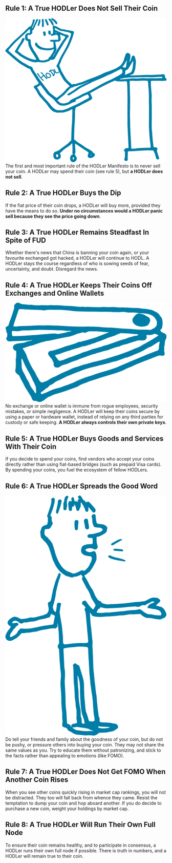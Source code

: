 ## Rule 1: A True HODLer Does Not Sell Their Coin

![HODler](/assets/img/hodler.png "HODLer")
The first and most important rule of the HODLer Manifesto is to never sell your
coin. A HODLer may spend their coin (see rule 5), but **a HODLer does not
sell**.

## Rule 2: A True HODLer Buys the Dip

If the fiat price of their coin drops, a HODLer will buy more, provided they have
the means to do so. **Under no circumstances would a HODLer panic sell because
they see the price going down**.

## Rule 3: A True HODLer Remains Steadfast In Spite of FUD

Whether there's news that China is banning your coin again, or your favourite
exchanged got hacked, a HODLer will continue to HODL. A HODLer stays the course
regardless of who is sowing seeds of fear, uncertainty, and doubt. Disregard the
news.

## Rule 4: A True HODLer Keeps Their Coins Off Exchanges and Online Wallets

![Wallet](/assets/img/wallet.png "Wallet")
No exchange or online wallet is immune from rogue employees, security mistakes,
or simple negligence. A HODLer will keep their coins secure by using a paper or
hardware wallet, instead of relying on any third parties for custody or safe
keeping. **A HODLer always controls their own private keys**.

## Rule 5: A True HODLer Buys Goods and Services With Their Coin

If you decide to spend your coins, find vendors who accept your coins directly
rather than using fiat-based bridges (such as prepaid Visa cards). By spending
your coins, you fuel the ecosystem of fellow HODLers.

## Rule 6: A True HODLer Spreads the Good Word

![Sharing is Caring](/assets/img/sharing-is-caring.png "Sharing is Caring")
Do tell your friends and family about the goodness of your coin, but do not be
pushy, or pressure others into buying your coin. They may not share the same
values as you. Try to educate them without patronizing, and stick to the facts
rather than appealing to emotions (like FOMO).

## Rule 7: A True HODLer Does Not Get FOMO When Another Coin Rises

When you see other coins quickly rising in market cap rankings, you will not be
distracted. They too will fall back from whence they came. Resist the temptation
to dump your coin and hop aboard another. If you do decide to purchase a new
coin, weight your holdings by market cap.

## Rule 8: A True HODLer Will Run Their Own Full Node

To ensure their coin remains healthy, and to participate in consensus, a HODLer
runs their own full node if possible. There is truth in numbers, and a HODLer
will remain true to their coin.
